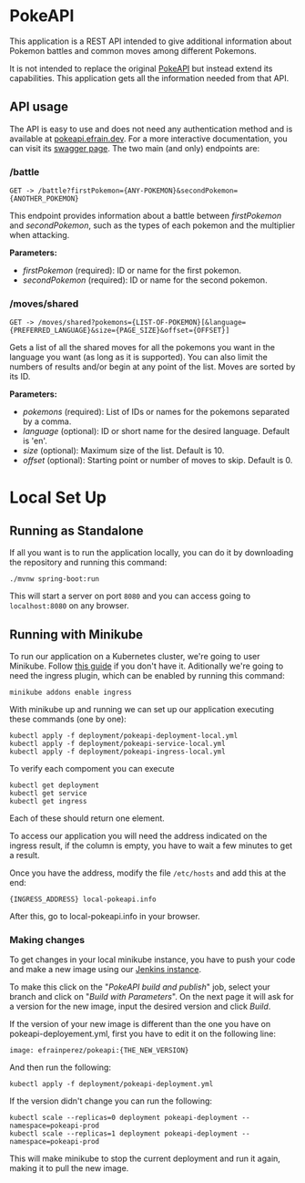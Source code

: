 # PokeAPI 
This application is a REST API intended to give additional information about Pokemon battles and common moves among different Pokemons.

It is not intended to replace the original [PokeAPI](https://pokeapi.co) but instead  extend its capabilities. This application gets all the information needed from that API.

## API usage
The API is easy to use and does not need any authentication method and is available at [pokeapi.efrain.dev](https://pokeapi.efrain.dev). For a more interactive documentation, you can visit its [swagger page](https://pokeapi.efrain.dev/swagger-ui.html). The two main (and only) endpoints are:

### /battle
```
GET -> /battle?firstPokemon={ANY-POKEMON}&secondPokemon={ANOTHER_POKEMON}
```
This endpoint provides information about a battle between _firstPokemon_ and _secondPokemon_, such as the types of each pokemon and the multiplier when attacking. 

**Parameters:**
- _firstPokemon_ (required): ID or name for the first pokemon.
- _secondPokemon_ (required): ID or name for the second pokemon.

### /moves/shared
```
GET -> /moves/shared?pokemons={LIST-OF-POKEMON}[&language={PREFERRED_LANGUAGE}&size={PAGE_SIZE}&offset={OFFSET}]
```
Gets a list of all the shared moves for all the pokemons you want in the language you want (as long as it is supported). You can also limit the numbers of results and/or begin at any point of the list. Moves are sorted by its ID.

**Parameters:**
- _pokemons_ (required): List of IDs or names for the pokemons separated by a comma.
- _language_ (optional): ID or short name for the desired language. Default is 'en'.
- _size_ (optional): Maximum size of the list. Default is 10.
- _offset_ (optional): Starting point or number of moves to skip. Default is 0.

# Local Set Up
## Running as Standalone
If all you want is to run the application locally, you can do it by downloading the repository and running this command:
```
./mvnw spring-boot:run
```
This will start a server on port `8080` and you can access going to `localhost:8080` on any browser.

## Running with Minikube
To run our application on a Kubernetes cluster, we're going to user Minikube. Follow [this guide](https://kubernetes.io/docs/tasks/tools/install-minikube/) if you don't have it. Aditionally we're going to need the ingress plugin, which can be enabled by running this command: 
```
minikube addons enable ingress
```
With minikube up and running we can set up our application executing these commands (one by one):
```
kubectl apply -f deployment/pokeapi-deployment-local.yml
kubectl apply -f deployment/pokeapi-service-local.yml
kubectl apply -f deployment/pokeapi-ingress-local.yml
```
To verify each compoment you can execute 
```
kubectl get deployment
kubectl get service
kubectl get ingress
```
Each of these should return one element. 

To access our application you will need the address indicated on the ingress result, if the column is empty, you have to wait a few minutes to get a result.

Once you have the address, modify the file `/etc/hosts` and add this at the end:
```
{INGRESS_ADDRESS} local-pokeapi.info
```

After this, go to local-pokeapi.info in your browser.

### Making changes
To get changes in your local minikube instance, you have to push your code and make a new image using our [Jenkins instance](https://jenkins.efrain.dev).

To make this click on the "_PokeAPI build and publish_" job, select your branch and click on "_Build with Parameters_". On the next page it will ask for a version for the new image, input the desired version and click _Build_. 

If the version of your new image is different than the one you have on pokeapi-deployement.yml, first you have to edit it on the following line: 
```
image: efrainperez/pokeapi:{THE_NEW_VERSION}
```
And then run the following:
```
kubectl apply -f deployment/pokeapi-deployment.yml
```

If the version didn't change you can run the following:
```
kubectl scale --replicas=0 deployment pokeapi-deployment --namespace=pokeapi-prod
kubectl scale --replicas=1 deployment pokeapi-deployment --namespace=pokeapi-prod
```
This will make minikube to stop the current deployment and run it again, making it to pull the new image.
